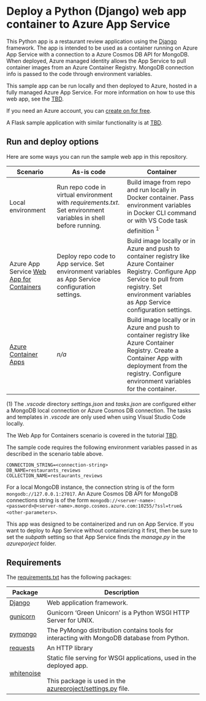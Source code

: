 # Deploy a Python (Django) web app container to Azure App Service

This Python app is a restaurant review application using the [Django](https://www.djangoproject.com/) framework. The app is intended to be used as a container running on  Azure App Service with a connection to a Azure Cosmos DB API for MongoDB. When deployed, Azure managed identity allows the App Service to pull container images from an Azure Container Registry. MongoDB connection info is passed to the code through environment variables. 

This sample app can be run locally and then deployed to Azure, hosted in a fully managed Azure App Service. For more information on how to use this web app, see the  [TBD](TBD).

If you need an Azure account, you can [create on for free](https://azure.microsoft.com/free/).

A Flask sample application with similar functionality is at [TBD](TBD).

## Run and deploy options

Here are some ways you can run the sample web app in this repository.

| Scenario | As-is code        | Container |
| ----------- | ----------- | ----------|
| Local environment | Run repo code in virtual environment with *requirements.txt*. Set environment variables in shell before running. | Build image from repo and run locally in Docker container. Pass environment variables in Docker CLI command or with VS Code task definition <sup>1<sup>. |
| Azure App Service [Web App for Containers](https://azure.microsoft.com/services/app-service/containers/) | Deploy repo code to App service. Set environment variables as App Service configuration settings. | Build image locally or in Azure and push to container registry like Azure Container Registry. Configure App Service to pull from registry. Set environment variables as App Service configuration settings. |
| [Azure Container Apps](https://docs.microsoft.com/azure/container-apps/overview) | *n/a* |  Build image locally or in Azure and push to container registry like Azure Container Registry. Create a Container App with deployment from the registry. Configure environment variables for the container. |

(1) The *.vscode* directory *settings.json* and *tasks.json* are configured either a MongoDB local connection or Azure Cosmos DB connection. The tasks and templates in *.vscode* are only used when using Visual Studio Code locally.

The Web App for Containers scenario is covered in the tutorial [TBD](TBD).

The sample code requires the following environment variables passed in as described in the scenario table above.

```
CONNECTION_STRING=<connection-string>
DB_NAME=restaurants_reviews
COLLECTION_NAME=restaurants_reviews
```

For a local MongoDB instance, the connection string is of the form `mongodb://127.0.0.1:27017`. An Azure Cosmos DB API for MongoDB connections string is of the form `mongodb://<server-name>:<password>@<server-name>.mongo.cosmos.azure.com:10255/?ssl=true&<other-parameters>`.

This app was designed to be containerized and run on App Service. If you want to deploy to App Service without containerizing it first, then be sure to set the *subpath* setting so that App Service finds the *manage.py* in the *azureporject* folder.

## Requirements

The [requirements.txt](./requirements.txt) has the following packages:

| Package | Description |
| ------- | ----------- |
| [Django](https://pypi.org/project/Django/) | Web application framework. |
| [gunicorn](https://pypi.org/project/gunicorn/) | Gunicorn ‘Green Unicorn’ is a Python WSGI HTTP Server for UNIX. |
| [pymongo](https://pypi.org/project/pymongo/) | The PyMongo distribution contains tools for interacting with MongoDB database from Python. |
| [requests](https://pypi.org/project/requests/) | An HTTP library |
| [whitenoise](https://pypi.org/project/whitenoise/) | Static file serving for WSGI applications, used in the deployed app. <br><br> This package is used in the [azureproject/settings.py](./azureproject/azureproject/settings.py) file. |

